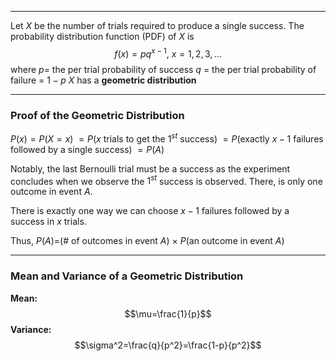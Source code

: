 - - -
Let $X$ be the number of trials required to produce a single success. The probability distribution function (PDF) of $X$ is
$$f(x)=pq^{x-1},~x=1,2,3,\dots$$
where
$p=$ the per trial probability of success
$q$ = the per trial probability of failure = $1-p$
$X$ has a **geometric distribution**
- - -
### Proof of the Geometric Distribution
$P(x)=P(X=x)$
$=P$($x$ trials to get the $1^{st}$ success)
$= P$(exactly $x-1$ failures followed by a single success)
$=P(A)$

Notably, the last Bernoulli trial must be a success as the experiment concludes when we observe the $1^{st}$ success is observed. There, is only one outcome in event $A$.

There is exactly one way we can choose $x-1$ failures followed by a success in $x$ trials.

Thus,
$P(A)=$(# of outcomes in event $A$) $\times$ $P$(an outcome in event $A$)
- - -
### Mean and Variance of a Geometric Distribution
**Mean:**
$$\mu=\frac{1}{p}$$
**Variance:**
$$\sigma^2=\frac{q}{p^2}=\frac{1-p}{p^2}$$
